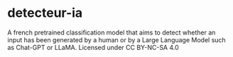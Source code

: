 # detecteur-ia
A french pretrained classification model that aims to detect whether an input has been generated by a human or by a Large Language Model such as Chat-GPT or LLaMA. Licensed under CC BY-NC-SA 4.0 

